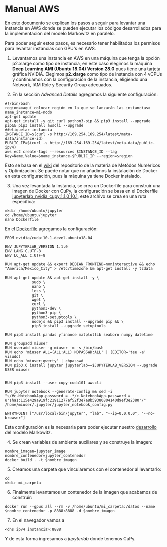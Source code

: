 
 # Manual AWS 
 
 En este documento se explican los pasos a seguir para levantar una instancia en AWS donde se pueden ejecutar los códigos desarrollados para la implementación del modelo Markowitz en paralelo.
 
 Para poder seguir estos pasos, es necesario tener habilitados los permisos para levantar instancias con GPU's en AWS.
 
 1. Levantamos una instancia en AWS en una máquina que tenga la opción p2.xlarge como tipo de instancia, en este caso elegimos la máquina **Deep Learning AMI (Ubuntu 18.04) Version 28.0** pues tiene una tarjeta gráfica NVIDIA. Elegimos **p2.xlarge** como tipo de instancia con 4 vCPUs y continuamos con la configuración de la instancia, eligiendo una Network, IAM Role y Security Group adecuados.


 2. En la sección *Advanced Details* agregamos la siguiente configuración:
```
#!/bin/bash
region=<aquí colocar región en la que se lanzarán las instancias>
name_instance=mi-nodo
apt-get update
apt-get install -y git curl python3-pip && pip3 install --upgrade pip&& pip3 install awscli --upgrade
##etiquetar instancia
INSTANCE_ID=$(curl -s http://169.254.169.254/latest/meta-data/instance-id)
PUBLIC_IP=$(curl -s http://169.254.169.254/latest/meta-data/public-ipv4)
aws ec2 create-tags --resources $INSTANCE_ID --tag Key=Name,Value=$name_instance-$PUBLIC_IP --region=$region
```

Esto se basa en el [wiki](https://github.com/ITAM-DS/analisis-numerico-computo-cientifico/wiki/1.2.Instalaci%C3%B3n-de-herramientas-%C3%BAtiles-en-AWS) del repositorio de la materia de Metódos Numéricos y Optimización. Se puede notar que no añadimos la instalación de Docker en esta configuración, pues la máquina ya tiene Docker instalado.

 3. Una vez levantada la instancia, se crea un Dockerfile para construir una imagen de Docker con CuPy, la configuración se basa en el Dockerfile [jupyterlab_nvidia_cupy:1.1.0_10.1](https://github.com/palmoreck/dockerfiles/blob/master/jupyterlab/nvidia/cupy/1.1.0_10.1/Dockerfile), este archivo se crea en una ruta específica:
 
```
mkdir /home/ubuntu/jupyter
cd /home/ubuntu/jupyter
nano Dockerfile
```
En el [Dockerfile](https://github.com/czammar/MNO_finalproject/blob/master/infrastructure/Dockerfile) agregamos la configuración:

```
FROM nvidia/cuda:10.1-devel-ubuntu18.04

ENV JUPYTERLAB_VERSION 1.1.0
ENV LANG C.UTF-8
ENV LC_ALL C.UTF-8

RUN apt-get update && export DEBIAN_FRONTEND=noninteractive && echo "America/Mexico_City" > /etc/timezone && apt-get install -y tzdata

RUN apt-get update && apt-get install -y \
            sudo \
            nano \
            less \
            git \
            wget \
            curl \
            python3-dev \
            python3-pip \
            python3-setuptools \
            nodejs && pip3 install --upgrade pip && \
            pip3 install --upgrade setuptools 

RUN pip3 install pandas yfinance matplotlib seaborn numpy datetime

RUN groupadd miuser
RUN useradd miuser -g miuser -m -s /bin/bash
RUN echo 'miuser ALL=(ALL:ALL) NOPASSWD:ALL' | (EDITOR='tee -a' visudo)
RUN echo 'miuser:qwerty' | chpasswd
RUN pip3.6 install jupyter jupyterlab==$JUPYTERLAB_VERSION --upgrade
USER miuser


RUN pip3 install --user cupy-cuda101 awscli

RUN jupyter notebook --generate-config && sed -i "s/#c.NotebookApp.password = .*/c.NotebookApp.password = u'sha1:115e429a919f:21911277af52f3e7a8b59380804140d9ef3e2380'/" /home/miuser/.jupyter/jupyter_notebook_config.py

ENTRYPOINT ["/usr/local/bin/jupyter", "lab", "--ip=0.0.0.0", "--no-browser"]
```

Esta configuración es la necesaria para poder ejecutar nuestro [desarrollo](https://github.com/czammar/MNO_finalproject/blob/master/infrastructure/Solver_AWS.ipynb) del modelo Markowitz.

 4. Se crean variables de ambiente auxiliares y se construye la imagen:
```
nombre_imagen=jupyter_image
nombre_contenedor=jupyter_contenedor
docker build . -t $nombre_imagen		
```

 5. Creamos una carpeta que vincularemos con el contenedor al levantarlo:
```
cd
mkdir mi_carpeta
```

 6. Finalmente levantamos un contenedor de la imagen que acabamos de construir:
```
docker run --gpus all --rm -v /home/ubuntu/mi_carpeta:/datos --name $nombre_contenedor -p 8888:8888 -d $nombre_imagen
```

 7. En el navegador vamos a 
```
<dns ipv4 instancia>:8888
```

Y de esta forma ingresamos a *jupyterlab* donde tenemos CuPy.
 
